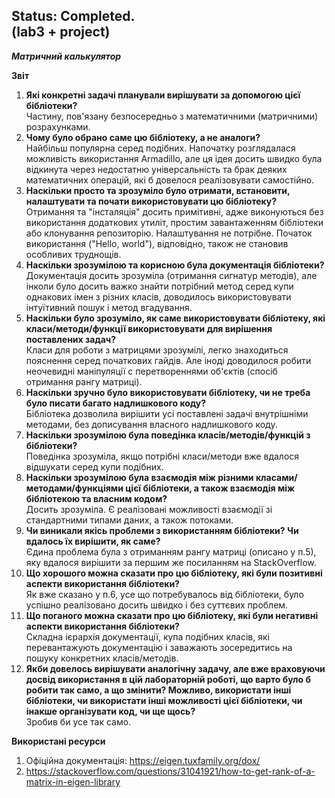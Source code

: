 Status: Completed.\
(lab3 + project)
-
***Матричний калькулятор***

**Звіт**
1. **Які конкретні задачі планували вирішувати за допомогою цієї бібліотеки?**\
Частину, пов'язану безпосередньо з математичними (матричними) розрахунками.
2. **Чому було обрано саме цю бібліотеку, а не аналоги?**\
Найбільш популярна серед подібних. Напочатку розглядалася можливість використання Armadillo, але ця ідея досить швидко була відкинута через недостатню універсальність та брак деяких математичних операцій, які б довелося реалізовувати самостійно.
3. **Наскільки просто та зрозуміло було отримати, встановити, налаштувати та почати використовувати цю бібліотеку?**\
Отримання та "інсталяція" досить примітивні, адже виконуються без використання додаткових утиліт, простим завантаженням бібліотеки або клонування репозиторію. Налаштування не потрібне. Початок використання ("Hello, world"), відповідно, також не становив особливих труднощів.
4. **Наскільки зрозумілою та корисною була документація бібліотеки?**\
Документація досить зрозуміла (отримання сигнатур методів), але інколи було досить важко знайти потрібний метод серед купи однакових імен з різних класів, доводилось використовувати інтуїтивний пошук і метод вгадування.
5. **Наскільки було зрозуміло, як саме використовувати бібліотеку, які класи/методи/функції використовувати для вирішення поставлених задач?**\
Класи для роботи з матрицями зрозумілі, легко знаходиться пояснення серед початкових гайдів. Але іноді доводилося робити неочевидні маніпуляції с перетвореннями об'єктів (спосіб отримання рангу матриці).
6. **Наскільки зручно було використовувати бібліотеку, чи не треба було писати багато надлишкового коду?**\
Бібліотека дозволила вирішити усі поставлені задачі внутрішніми методами, без дописування власного надлишкового коду.
7. **Наскільки зрозумілою була поведінка класів/методів/функцій з бібліотеки?**\
Поведінка зрозуміла, якщо потрібні класи/методи вже вдалося відшукати серед купи подібних.
8. **Наскільки зрозумілою була взаємодія між різними класами/методами/функціями цієї бібліотеки, а також взаємодія між бібліотекою та власним кодом?**\
Досить зрозуміла. Є реалізовані можливості взаємодії зі стандартними типами даних, а також потоками.
9. **Чи виникали якісь проблеми з використанням бібліотеки? Чи вдалось їх вирішити, як саме?**\
Єдина проблема була з отриманням рангу матриці (описано у п.5), яку вдалося вирішити за першим же посиланням на StackOverflow.
10. **Що хорошого можна сказати про цю бібліотеку, які були позитивні аспекти використання бібліотеки?**\
Як вже сказано у п.6, усе що потребувалось від бібліотеки, було успішно реалізовано досить швидко і без суттєвих проблем.
11. **Що поганого можна сказати про цю бібліотеку, які були негативні аспекти використання бібліотеки?**\
Складна ієрархія документації, купа подібних класів, які перевантажують документацію і заважають зосередитись на пошуку конкретних класів/методів.
12. **Якби довелось вирішувати аналогічну задачу, але вже враховуючи досвід використання в цій лабораторній роботі, що варто було б робити так само, а що змінити? Можливо, використати інші бібліотеки, чи використати інші можливості цієї бібліотеки, чи інакше організувати код, чи ще щось?**\
Зробив би усе так само.

**Використані ресурси**
1. Офіційна документація: https://eigen.tuxfamily.org/dox/
2. https://stackoverflow.com/questions/31041921/how-to-get-rank-of-a-matrix-in-eigen-library
